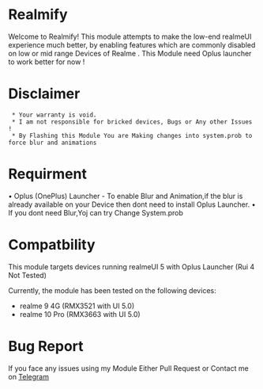 # Realmify 

Welcome to Realmify! This module attempts to make the low-end realmeUI experience much better, by enabling features which are commonly disabled on low or mid range Devices of Realme . This Module need Oplus launcher to work better for now !

# Disclaimer 
```
 * Your warranty is void.
 * I am not responsible for bricked devices, Bugs or Any other Issues !
 * By Flashing this Module You are Making changes into system.prob to force blur and animations
```

# Requirment

• Oplus (OnePlus) Launcher - To enable Blur and Animation,if the blur is already available on your Device then dont need to install Oplus Launcher.
• If you dont need Blur,Yoj can try Change System.prob 

# Compatbility
This module targets devices running realmeUI 5 with Oplus Launcher (Rui 4 Not Tested)

Currently, the module has been tested on the following devices:
- realme 9 4G (RMX3521 with UI 5.0)
- realme 10 Pro (RMX3663 with UI 5.0)

# Bug Report
If you face any issues using my Module Either Pull Request or Contact me on [Telegram](https://telegram.me/KartrexOfficial) 

